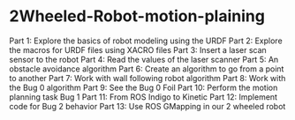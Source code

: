 # 2Wheeled-Robot-motion-plaining

Part 1: Explore the basics of robot modeling using the URDF
Part 2: Explore the macros for URDF files using XACRO files
Part 3: Insert a laser scan sensor to the robot
Part 4: Read the values of the laser scanner
Part 5: An obstacle avoidance algorithm
Part 6: Create an algorithm to go from a point to another
Part 7: Work with wall following robot algorithm
Part 8: Work with the Bug 0 algorithm
Part 9: See the Bug 0 Foil
Part 10: Perform the motion planning task Bug 1
Part 11: From ROS Indigo to Kinetic
Part 12: Implement code for Bug 2 behavior
Part 13: Use ROS GMapping in our 2 wheeled robot
